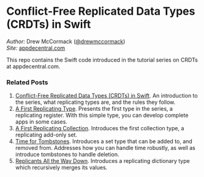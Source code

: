# Conflict-Free Replicated Data Types (CRDTs) in Swift

_Author:_ Drew McCormack ([@drewmccormack](https://twitter.com/drewmccormack))<br>
_Site:_ [appdecentral.com](https://appdecentral.com)

This repo contains the Swift code introduced in the tutorial series on CRDTs at appdecentral.com.

### Related Posts

1. [Conflict-Free Replicated Data Types (CRDTs) in Swift](https://appdecentral.com/2020/07/12/conflict-free-replicated-data-types-crdts-in-swift/). An introduction to the series, what replicating types are, and the rules they follow.
2. [A First Replicating Type](https://appdecentral.com/2020/07/22/a-first-replicating-type/). Presents the first type in the series, a replicating register. With this simple type, you can develop complete apps in some cases.
3. [A First Replicating Collection](https://appdecentral.com/2020/07/22/first-replicating-collection/). Introduces the first collection type, a replicating add-only set.
4. [Time for Tombstones](https://appdecentral.com/2020/08/20/time-for-tombstones/). Introduces a set type that can be added to, and removed from. Addresses how you can handle time robustly, as well as introduce tombstones to handle deletion.
5. [Replicants All the Way Down](https://appdecentral.com/2020/09/06/replicants-all-the-way-down/). Introduces a replicating dictionary type which recursively merges its values.
